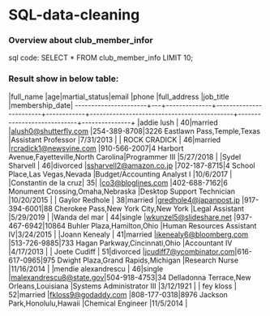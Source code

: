 # SQL-data-cleaning
### Overview about club_member_infor
sql code:
    SELECT *
    FROM club_member_info
    LIMIT 10;

### Result show in below table:
|full_name            |age|martial_status|email                   |phone       |full_address                                |job_title                   |membership_date|
----------------------+---+--------------+------------------------+------------+--------------------------------------------+----------------------------+---------------+
|addie lush           | 40|married       |alush0@shutterfly.com   |254-389-8708|3226 Eastlawn Pass,Temple,Texas             |Assistant Professor         |7/31/2013      |
|      ROCK CRADICK   | 46|married       |rcradick1@newsvine.com  |910-566-2007|4 Harbort Avenue,Fayetteville,North Carolina|Programmer III              |5/27/2018      |
|Sydel Sharvell       | 46|divorced      |ssharvell2@amazon.co.jp |702-187-8715|4 School Place,Las Vegas,Nevada             |Budget/Accounting Analyst I |10/6/2017      |
|Constantin de la cruz| 35|              |co3@bloglines.com       |402-688-7162|6 Monument Crossing,Omaha,Nebraska          |Desktop Support Technician  |10/20/2015     |
|  Gaylor Redhole     | 38|married       |gredhole4@japanpost.jp  |917-394-6001|88 Cherokee Pass,New York City,New York     |Legal Assistant             |5/29/2019      |
|Wanda del mar        | 44|single        |wkunzel5@slideshare.net |937-467-6942|10864 Buhler Plaza,Hamilton,Ohio            |Human Resources Assistant IV|3/24/2015      |
|Joann Kenealy        | 41|married       |jkenealy6@bloomberg.com |513-726-9885|733 Hagan Parkway,Cincinnati,Ohio           |Accountant IV               |4/17/2013      |
|   Joete Cudiff      | 51|divorced      |jcudiff7@ycombinator.com|616-617-0965|975 Dwight Plaza,Grand Rapids,Michigan      |Research Nurse              |11/16/2014     |
|mendie alexandrescu  | 46|single        |malexandrescu8@state.gov|504-918-4753|34 Delladonna Terrace,New Orleans,Louisiana |Systems Administrator III   |3/12/1921      |
| fey kloss           | 52|married       |fkloss9@godaddy.com     |808-177-0318|8976 Jackson Park,Honolulu,Hawaii           |Chemical Engineer           |11/5/2014      |
 

